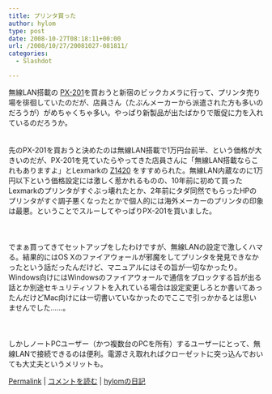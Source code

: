```yaml
---
title: プリンタ買った
author: hylom
type: post
date: 2008-10-27T08:18:11+00:00
url: /2008/10/27/20081027-081811/
categories:
  - Slashdot

---
```

無線LAN搭載の [PX-201][1]を買おうと新宿のビックカメラに行って、プリンタ売り場を徘徊していたのだが、店員さん（たぶんメーカーから派遣された方も多いのだろうが）がめちゃくちゃ多い。やっぱり新製品が出たばかりで販促に力を入れているのだろうか。  
</br>   
先のPX-201を買おうと決めたのは無線LAN搭載で1万円台前半、という価格が大きいのだが、PX-201を見ていたらやってきた店員さんに「無線LAN搭載ならこれもありますよ」とLexmarkの   [Z1420][2] をすすめられた。無線LAN内蔵なのに1万円以下という価格設定には激しく惹かれるものの、10年前に初めて買ったLexmarkのプリンタがすぐぶっ壊れたとか、2年前にタダ同然でもらったHPのプリンタがすぐ調子悪くなったとかで個人的には海外メーカーのプリンタの印象は最悪。ということでスルーしてやっぱりPX-201を買いました。</br>  
</br>   
でまぁ買ってきてセットアップをしたわけですが、無線LANの設定で激しくハマる。結果的にはOS Xのファイアウォールが邪魔をしてプリンタを発見できなかったという話だったんだけど、マニュアルにはその旨が一切なかったり。Windows向けにはWindowsのファイアウォールで通信をブロックする旨が出る話とか別途セキュリティソフトを入れている場合は設定変更しろとか書いてあったんだけどMac向けには一切書いていなかったのでここで引っかかるとは思いませんでした……。</br>  
</br>   
しかしノートPCユーザー（かつ複数台のPCを所有）するユーザーにとって、無線LANで接続できるのは便利。電源さえ取れればクローゼットに突っ込んでおいても大丈夫というメリットも。 

   [Permalink][3] |    [コメントを読む][4] |    [hylomの日記][5] 

</br>

 [1]: http://www.epson.jp/products/colorio/printer_single/px201/index.htm
 [2]: http://www.lexmark.co.jp/lexmark/product/home/259/0&#44;6970&#44;577054412_653293754_1061640451_ja&#44;00.html?tabId=1
 [3]: http://slashdot.jp/~hylom/journal/456540
 [4]: http://slashdot.jp/~hylom/journal/456540#acomments
 [5]: http://slashdot.jp/~hylom/journal/